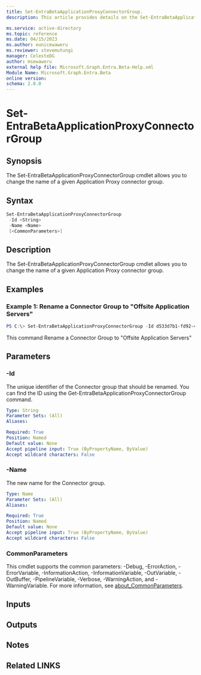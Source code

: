 ```yaml
---
title: Set-EntraBetaApplicationProxyConnectorGroup.
description: This article provides details on the Set-EntraBetaApplicationProxyConnectorGroup command.

ms.service: active-directory
ms.topic: reference
ms.date: 04/15/2023
ms.author: eunicewaweru
ms.reviewer: stevemutungi
manager: CelesteDG
author: msewaweru
external help file: Microsoft.Graph.Entra.Beta-Help.xml
Module Name: Microsoft.Graph.Entra.Beta
online version:
schema: 2.0.0
---
```


# Set-EntraBetaApplicationProxyConnectorGroup

## Synopsis
The Set-EntraBetaApplicationProxyConnectorGroup cmdlet allows you to change the name of a given Application Proxy connector group.

## Syntax

```powershell
Set-EntraBetaApplicationProxyConnectorGroup 
 -Id <String> 
 -Name <Name> 
 [<CommonParameters>]
```

## Description
The Set-EntraBetaApplicationProxyConnectorGroup cmdlet allows you to change the name of a given Application Proxy connector group.

## Examples

### Example 1: Rename a Connector Group to "Offsite Application Servers"
```powershell
PS C:\> Set-EntraBetaApplicationProxyConnectorGroup -Id d533d7b1-fd92-49e8-a200-3e7dcf7c2ab5 -Name "Offsite Application Servers"
```
This command Rename a Connector Group to "Offsite Application Servers"

## Parameters

### -Id
The unique identifier of the Connector group that should be renamed.
You can find the ID using the Get-EntraBetaApplicationProxyConnectorGroup command.

```yaml
Type: String
Parameter Sets: (All)
Aliases:

Required: True
Position: Named
Default value: None
Accept pipeline input: True (ByPropertyName, ByValue)
Accept wildcard characters: False
```

### -Name
The new name for the Connector group.

```yaml
Type: Name
Parameter Sets: (All)
Aliases:

Required: True
Position: Named
Default value: None
Accept pipeline input: True (ByPropertyName, ByValue)
Accept wildcard characters: False
```

### CommonParameters
This cmdlet supports the common parameters: -Debug, -ErrorAction, -ErrorVariable, -InformationAction, -InformationVariable, -OutVariable, -OutBuffer, -PipelineVariable, -Verbose, -WarningAction, and -WarningVariable. For more information, see [about_CommonParameters](https://go.microsoft.com/fwlink/?LinkID=113216).

## Inputs

## Outputs

## Notes

## Related LINKS
